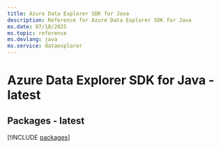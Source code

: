 ```yaml
---
title: Azure Data Explorer SDK for Java
description: Reference for Azure Data Explorer SDK for Java
ms.date: 07/18/2025
ms.topic: reference
ms.devlang: java
ms.service: dataexplorer
---
```

# Azure Data Explorer SDK for Java - latest
## Packages - latest
[!INCLUDE [packages](data-explorer-index.md)]